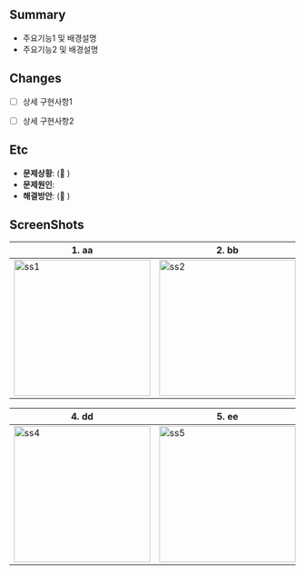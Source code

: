 ## Summary
- 주요기능1 및 배경설명
- 주요기능2 및 배경설명


## Changes
- [ ] 상세 구현사항1
- [ ] 상세 구현사항2


## Etc
- **문제상황**: (📸 )
- **문제원인**: 
- **해결방안**: (📸 )


## ScreenShots
| 1. aa | 2. bb | 3. cc |
| ----------- | ----------- | ----------- |
| <img src="" alt="ss1" width="240"/> | <img src="" alt="ss2" width="240"/> | <img src="" alt="ss3" width="240"/>|

| 4. dd | 5. ee | 6. ff |
| ----------- | ----------- | ----------- |
| <img src="" alt="ss4" width="240"/>  | <img src="" alt="ss5" width="240"/> | <img src="" alt="ss6" width="240"/> |



